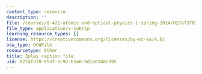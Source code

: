 ```yaml
---
content_type: resource
description: ''
file: /courses/8-421-atomic-and-optical-physics-i-spring-2014/027af370953f5c92b5a09d1a0348cd95_r70MEz4cZFc.vtt
file_type: application/x-subrip
learning_resource_types: []
license: https://creativecommons.org/licenses/by-nc-sa/4.0/
ocw_type: OCWFile
resourcetype: Other
title: 3play caption file
uid: 027af370-953f-5c92-b5a0-9d1a0348cd95
---
```

